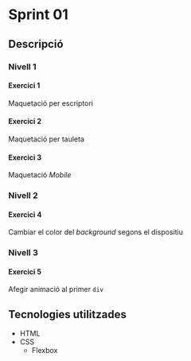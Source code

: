 # Sprint 01
## Descripció

### Nivell 1

#### Exercici 1
Maquetació per escriptori
#### Exercici 2
Maquetació per tauleta
#### Exercici 3
Maquetació *Mobile*
### Nivell 2
#### Exercici 4
Cambiar el color del *background* segons el dispositiu
### Nivell 3
#### Exercici 5
Afegir animació al primer `div`
## Tecnologies utilitzades
* HTML 
* CSS
	* Flexbox